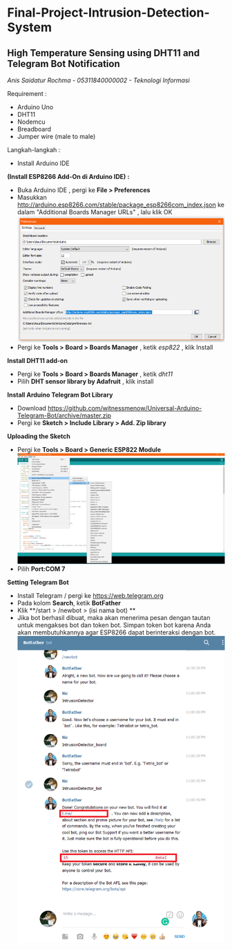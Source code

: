 # Final-Project-Intrusion-Detection-System
## High Temperature Sensing using DHT11 and Telegram Bot Notification
*Anis Saidatur Rochma - 05311840000002 - Teknologi Informasi*

Requirement :
- Arduino Uno
- DHT11
- Nodemcu
- Breadboard
- Jumper wire (male to male)

Langkah-langkah :
- Install Arduino IDE

**(Install ESP8266 Add-On di Arduino IDE) :**
- Buka Arduino IDE , pergi ke **File > Preferences**
- Masukkan  http://arduino.esp8266.com/stable/package_esp8266com_index.json ke dalam "Additional Boards Manager URLs" , lalu klik OK
![](https://github.com/Nisyua/Final-Project-Intrusion-Detection-System/blob/main/img/add%20json.png)
- Pergi ke **Tools > Board > Boards Manager** , ketik *esp822* , klik Install

**Install DHT11 add-on**
- Pergi ke **Tools > Board > Boards Manager** , ketik *dht11* 
- Pilih **DHT sensor library by Adafruit** , klik install

**Install Arduino Telegram Bot Library**
- Download https://github.com/witnessmenow/Universal-Arduino-Telegram-Bot/archive/master.zip
- Pergi ke **Sketch > Include Library > Add. Zip library**

**Uploading the Sketch**
- Pergi ke **Tools > Board > Generic ESP822 Module**
![](https://github.com/Nisyua/Final-Project-Intrusion-Detection-System/blob/main/img/board.png)
- Pilih **Port:COM 7**

**Setting Telegram Bot**
- Install Telegram / pergi ke https://web.telegram.org
- Pada kolom **Search**, ketik **BotFather**
- Klik **/start > /newbot > (isi nama bot) **
- Jika bot berhasil dibuat, maka akan menerima pesan dengan tautan untuk mengakses bot dan token bot. Simpan token bot karena Anda akan membutuhkannya agar ESP8266 dapat berinteraksi dengan bot.
![](https://github.com/Nisyua/Final-Project-Intrusion-Detection-System/blob/main/img/bot.png)
